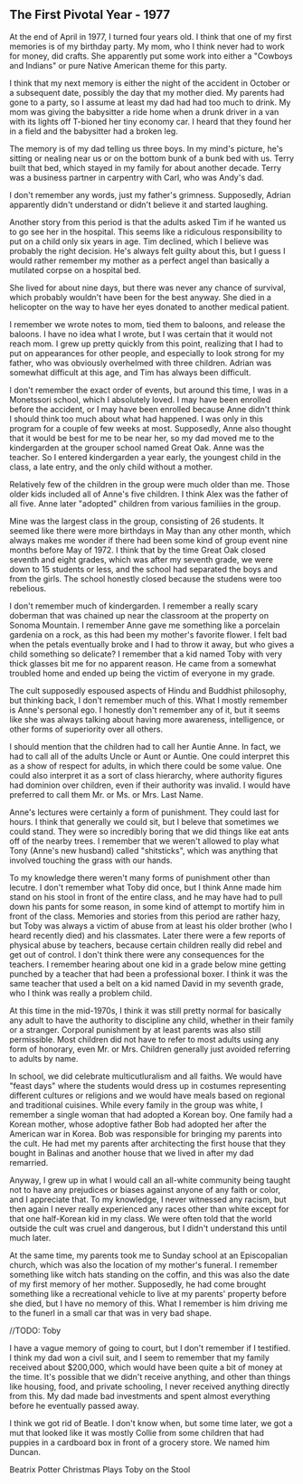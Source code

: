 ## The First Pivotal Year - 1977

At the end of April in 1977, I turned four years old. I think that one of my first memories is of my birthday party. My mom, who I think never had to work for money, did crafts. She apparently put some work into either a "Cowboys and Indians" or pure Native American theme for this party. 

I think that my next memory is either the night of the accident in October or a subsequent date, possibly the day that my mother died. My parents had gone to a party, so I assume at least my dad had had too much to drink. My mom was giving the babysitter a ride home when a drunk driver in a van with its lights off T-bioned her tiny economy car. I heard that they found her in a field and the babysitter had a broken leg.

The memory is of my dad telling us three boys. In my mind's picture, he's sitting or nealing near us or on the bottom bunk of a bunk bed with us. Terry built that bed, which stayed in my family for about another decade. Terry was a business partner in carpentry with Carl, who was Andy's dad.

I don't remember any words, just my father's grimness. Supposedly, Adrian apparently didn't understand or didn't believe it and started laughing. 

Another story from this period is that the adults asked Tim if he wanted us to go see her in the hospital. This seems like a ridiculous responsibility to put on a child only six years in age. Tim declined, which I believe was probably the right decision. He's always felt guilty about this, but I guess I would rather remember my mother as a perfect angel than basically a mutilated corpse on a hospital bed.

She lived for about nine days, but there was never any chance of survival, which probably wouldn't have been for the best anyway. She died in a helicopter on the way to have her eyes donated to another medical patient.

I remember we wrote notes to mom, tied them to baloons, and release the baloons. I have no idea what I wrote, but I was certain that it would not reach mom. I grew up pretty quickly from this point, realizing that I had to put on appearances for other people, and especially to look strong for my father, who was obviously overhelmed with three children. Adrian was somewhat difficult at this age, and Tim has always been difficult.

I don't remember the exact order of events, but around this time, I was in a Monetssori school, which I absolutely loved. I may have been enrolled before the accident, or I may have been enrolled because Anne didn't think I should think too much about what had happened. I was only in this program for a couple of few weeks at most. Supposedly, Anne also thought that it would be best for me to be near her, so my dad moved me to the kindergarden at the grouper school named Great Oak. Anne was the teacher. So I entered kindergarden a year early, the youngest child in the class, a late entry, and the only child without a mother.

Relatively few of the children in the group were much older than me. Those older kids included all of Anne's five children. I think Alex was the father of all five. Anne later "adopted" children from various familiies in the group.

Mine was the largest class in the group, consisting of 26 students. It seemed like there were more birthdays in May than any other month, which always makes me wonder if there had been some kind of group event nine months before May of 1972. I think that by the time Great Oak closed seventh and eight grades, which was after my seventh grade, we were down to 15 students or less, and the school had separated the boys and from the girls. The school honestly closed because the studens were too rebelious.

I don't remember much of kindergarden. I remember a really scary doberman that was chained up near the classroom at the property on Sonoma Mountain. I remember Anne gave me something like a porcelain gardenia on a rock, as this had been my mother's favorite flower. I felt bad when the petals eventually broke and I had to throw it away, but who gives a child something so delicate? I remember that a kid named Toby with very thick glasses bit me for no apparent reason. He came from a somewhat troubled home and ended up being the victim of everyone in my grade.

The cult supposedly espoused aspects of Hindu and Buddhist philosophy, but thinking back, I don't remember much of this. What I mostly remember is Anne's personal ego. I honestly don't remember any of it, but it seems like she was always talking about having more awareness, intelligence, or other forms of superiority over all others.

I should mention that the children had to call her Auntie Anne. In fact, we had to call all of the adults Uncle or Aunt or Auntie. One could interpret this as a show of respect for adults, in which there could be some value. One could also interpret it as a sort of class hierarchy, where authority figures had dominion over children, even if their authority was invalid. I would have preferred to call them Mr. or Ms. or Mrs. Last Name.

Anne's lectures were certainly a form of punishment. They could last for hours. I think that generally we could sit, but I beleve that sometimes we could stand. They were so incredibly boring that we did things like eat ants off of the nearby trees. I remember that we weren't allowed to play what Tony (Anne's new husband) called "shitsticks", which was anything that involved touching the grass with our hands.

To my knowledge there weren't many forms of punishment other than lecutre. I don't remember what Toby did once, but I think Anne made him stand on his stool in front of the entire class, and he may have had to pull down his pants for some reason, in some kind of attempt to mortify him in front of the class. Memories and stories from this period are rather hazy, but Toby was always a victim of abuse from at least his older brother (who I heard recently died) and his classmates. Later there were a few reports of physical abuse by teachers, because certain children really did rebel and get out of control. I don't think there were any consequences for the teachers. I remember hearing about one kid in a grade below mine getting punched by a teacher that had been a professional boxer. I think it was the same teacher that used a belt on a kid named David in my seventh grade, who I think was really a problem child.

At this time in the mid-1970s, I think it was still pretty normal for basically any adult to have the authority to discipline any child, whether in their family or a stranger. Corporal punishment by at least parents was also still permissible. Most children did not have to refer to most adults using any form of honorary, even Mr. or Mrs. Children generally just avoided referring to adults by name.

In school, we did celebrate multicutluralism and all faiths. We would have "feast days" where the students would dress up in costumes representing different cultures or religions and we would have meals based on regional and traditional cuisines. While every family in the group was white, I remember a single woman that had adopted a Korean boy. One family had a Korean mother, whose adoptive father Bob had adopted her after the American war in Korea. Bob was responsible for bringing my parents into the cult. He had met my parents after architecting the first house that they bought in Balinas and another house that we lived in after my dad remarried. 

Anyway, I grew up in what I would call an all-white community being taught not to have any prejudices or biases against anyone of any faith or color, and I appreciate that. To my knowledge, I never witnessed any racism, but then again I never really experienced any races other than white except for that one half-Korean kid in my class. We were often told that the world outside the cult was cruel and dangerous, but I didn't understand this until much later.

At the same time, my parents took me to Sunday school at an Episcopalian church, which was also the location of my mother's funeral. I remember something like witch hats standing on the coffin, and this was also the date of my first memory of her mother. Supposedly, he had come brought something like a recreational vehicle to live at my parents' property before she died, but I have no memory of this. What I remember is him driving me to the funerl in a small car that was in very bad shape.






//TODO: Toby

I have a vague memory of going to court, but I don't remember if I testified. I think my dad won a civil suit, and I seem to remember that my family received about $200,000, which would have been quite a bit of money at the time. It's possible that we didn't receive anything, and other than things like housing, food, and private schooling, I never received anything directly from this. My dad made bad investments and spent almost everything before he eventually passed away.

I think we got rid of Beatle. I don't know when, but some time later, we got a mut that looked like it was mostly Collie from some children that had puppies in a cardboard box in front of a grocery store. We named him Duncan.

Beatrix Potter
Christmas Plays
Toby on the Stool